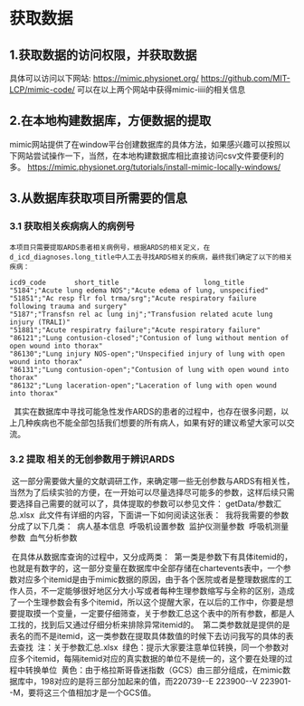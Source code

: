 # 获取数据
## 1.获取数据的访问权限，并获取数据
  具体可以访问以下网站:
    https://mimic.physionet.org/
    https://github.com/MIT-LCP/mimic-code/
  可以在以上两个网站中获得mimic-iiii的相关信息
## 2.在本地构建数据库，方便数据的提取
  mimic网站提供了在window平台创建数据库的具体方法，如果感兴趣可以按照以下网站尝试操作一下，当然，在本地构建数据库相比直接访问csv文件要便利的多。
  https://mimic.physionet.org/tutorials/install-mimic-locally-windows/
## 3.从数据库获取项目所需要的信息
  ### 3.1 获取相关疾病病人的病例号
    本项目只需要提取ARDS患者相关病例号，根据ARDS的相关定义，在d_icd_diagnoses.long_title中人工去寻找ARDS相关的疾病，最终我们确定了以下的相关疾病：
    
    icd9_code       short_title                     long_title
    "5184";"Acute lung edema NOS";"Acute edema of lung, unspecified"
    "51851";"Ac resp flr fol trma/srg";"Acute respiratory failure following trauma and surgery"
    "5187";"Transfsn rel ac lung inj";"Transfusion related acute lung injury (TRALI)"
    "51881";"Acute respiratry failure";"Acute respiratory failure"
    "86121";"Lung contusion-closed";"Contusion of lung without mention of open wound into thorax"
    "86130";"Lung injury NOS-open";"Unspecified injury of lung with open wound into thorax"
    "86131";"Lung contusion-open";"Contusion of lung with open wound into thorax"
    "86132";"Lung laceration-open";"Laceration of lung with open wound into thorax"
    
    其实在数据库中寻找可能急性发作ARDS的患者的过程中，也存在很多问题，以上几种疾病也不能全部包括我们想要的所有病人，如果有好的建议希望大家可以交流。
### 3.2 提取 相关的无创参数用于辨识ARDS
  这一部分需要做大量的文献调研工作，来确定哪一些无创参数与ARDS有相关性，当然为了后续实验的方便，在一开始可以尽量选择尽可能多的参数，这样后续只需要选择自己需要的就可以了，具体提取的参数可以参见文件： getData/参数汇总.xlsx
  此文件有详细的内容，下面讲一下如何阅读这张表：
  我将我需要的参数分成了以下几类：
  病人基本信息
  呼吸机设置参数
  监护仪测量参数
  呼吸机测量参数
  血气分析参数
  
  在具体从数据库查询的过程中，又分成两类：
  第一类是参数下有具体itemid的，也就是有数字的，这一部分变量在数据库中全部存储在chartevents表中，一个参数对应多个itemid是由于mimic数据的原因，由于各个医院或者是整理数据库的工作人员，不一定能够很好地区分大小写或者每种生理参数缩写与全称的区别，造成了一个生理参数会有多个itemid，所以这个提醒大家，在以后的工作中，你要是想要提取摸一个变量，一定要仔细筛查，关于参数汇总这个表中的所有参数，都是人工找的，找到后又通过仔细分析来排除异常itemid的。
  第二类参数就是提供的是表名的而不是itemid，这一类参数在提取具体数值的时候下去访问我写的具体的表去查找
  注：关于参数汇总.xlsx
  绿色：提示大家要注意单位转换，同一个参数对应多个itemid，每隔itemid对应的真实数据的单位不是统一的，这个要在处理的过程中转换单位
  黄色：由于格拉斯哥昏迷指数（GCS）由三部分组成，在mimic数据库中，198对应的是将三部分加起来的值，而220739--E 223900--V 223901--M，要将这三个值相加才是一个GCS值。
 
	

